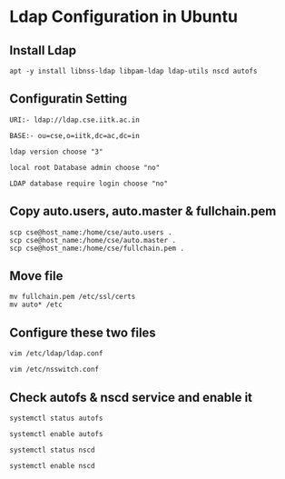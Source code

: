 # Ldap Configuration in Ubuntu

## Install Ldap
```
apt -y install libnss-ldap libpam-ldap ldap-utils nscd autofs 
```

## Configuratin Setting
```
URI:- ldap://ldap.cse.iitk.ac.in

BASE:- ou=cse,o=iitk,dc=ac,dc=in

ldap version choose "3"

local root Database admin choose "no"

LDAP database require login choose "no"
```

## Copy auto.users, auto.master & fullchain.pem
```
scp cse@host_name:/home/cse/auto.users .
scp cse@host_name:/home/cse/auto.master .
scp cse@host_name:/home/cse/fullchain.pem .
```

## Move file 
```
mv fullchain.pem /etc/ssl/certs
mv auto* /etc
```

## Configure these two files
```
vim /etc/ldap/ldap.conf

vim /etc/nsswitch.conf
```

## Check autofs & nscd service and enable it
```
systemctl status autofs

systemctl enable autofs

systemctl status nscd

systemctl enable nscd
```